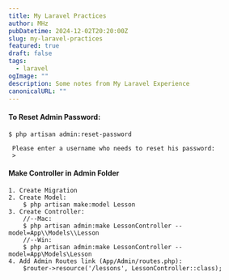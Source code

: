 ```yaml
---
title: My Laravel Practices
author: MHz
pubDatetime: 2024-12-02T20:20:00Z
slug: my-laravel-practices
featured: true
draft: false
tags:
  - laravel
ogImage: ""
description: Some notes from My Laravel Experience
canonicalURL: ""
---
```



#### To Reset Admin Password:
```
$ php artisan admin:reset-password

 Please enter a username who needs to reset his password:
 >

```

#### Make Controller in Admin Folder
```
1. Create Migration
2. Create Model: 
	$ php artisan make:model Lesson
3. Create Controller:
    //--Mac:
    $ php artisan admin:make LessonController --model=App\\Models\\Lesson
    //--Win:
    $ php artisan admin:make LessonController --model=App\Models\Lesson
4. Add Admin Routes link (App/Admin/routes.php):
	$router->resource('/lessons', LessonController::class);

```